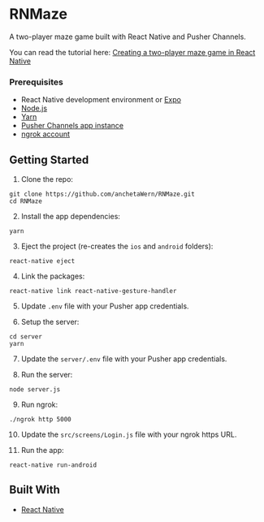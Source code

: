 # RNMaze
A two-player maze game built with React Native and Pusher Channels.

You can read the tutorial here: [Creating a two-player maze game in React Native](https://pusher.com/tutorials/maze-game-react-native)

### Prerequisites

- React Native development environment or [Expo](https://expo.io/)
- [Node.js](https://nodejs.org/en/)
- [Yarn](https://yarnpkg.com/en/)
- [Pusher Channels app instance](https://pusher.com/channels)
- [ngrok account](https://ngrok.com/)

## Getting Started

1. Clone the repo:

```
git clone https://github.com/anchetaWern/RNMaze.git
cd RNMaze
```

2. Install the app dependencies:

```
yarn
```

3. Eject the project (re-creates the `ios` and `android` folders):

```
react-native eject
```

4. Link the packages:

```
react-native link react-native-gesture-handler
```

5. Update `.env` file with your Pusher app credentials.

6. Setup the server:

```
cd server
yarn
```

7. Update the `server/.env` file with your Pusher app credentials.

8. Run the server:

```
node server.js
```

9. Run ngrok:

```
./ngrok http 5000
```

10. Update the `src/screens/Login.js` file with your ngrok https URL.

11. Run the app:

```
react-native run-android
```


## Built With

* [React Native](http://facebook.github.io/react-native/)
